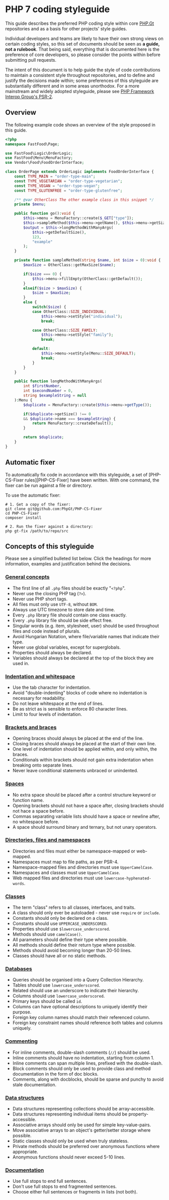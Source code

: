 # PHP 7 coding styleguide

This guide describes the preferred PHP coding style within core [PHP.Gt](https://github.com/phpgt) repositories and as a basis for other projects' style guides.

Individual developers and teams are likely to have their own strong views on certain coding styles, so this set of documents should be seen as **a guide, not a rulebook**. That being said, everything that is documented here is the preference of core developers, so please consider the points within before submitting pull requests.

The intent of this document is to help guide the style of code contributions to maintain a consistent style throughout repositories, and to define and justify the decisions made within; some preferences of this styleguide are substantially different and in some areas unorthodox. For a more mainstream and widely adopted styleguide, please see [PHP Framework Interop Group's PSR-2][psr2].

[psr2]: http://www.php-fig.org/psr/psr-2/

## Overview

The following example code shows an overview of the style proposed in this guide.

```php
<?php
namespace FastFood\Page;

use FastFood\Logic\OrderLogic;
use FastFood\Menu\MenuFactory;
use Vendor\Food\FoodOrderInterface;

class OrderPage extends OrderLogic implements FoodOrderInterface {
	const TYPE_MAIN = "order-type-main";
	const TYPE_VEGETARIAN = "order-type-vegetarian";
	const TYPE_VEGAN = "order-type-vegan";
	const TYPE_GLUTENFREE = "order-type-glutenfree";

	/** @var OtherClass The other example class in this snippet */
	private $menu;

	public function go():void {
		$this->menu = MenuFactory::create($_GET["type"]);
		$this->sampleMethod($this->menu->getName(), $this->menu->getSize());
		$output = $this->longMethodWithManyArgs(
			$this->getDefaultSize(),
			123,
			"example"
		);
	}

	private function sampleMethod(string $name, int $size = 0):void {
		$maxSize = OtherClass::getMaxSize($name);

		if($size === 0) {
			$this->menu->fillEmpty(OtherClass::getDefault());
		}
		elseif($size > $maxSize) {
			$size = $maxSize;
		}
		else {
			switch($size) {
			case OtherClass::SIZE_INDIVIDUAL:
				$this->menu->setStyle("individual");
				break;

			case OtherClass::SIZE_FAMILY:
				$this->menu->setStyle("family");
				break;

			default:
				$this->menu->setStyle(Menu::SIZE_DEFAULT);
				break;
			}
		}
	}

	public function longMethodWithManyArgs(
		int $firstNumber,
		int $secondNumber = 0,
		string $exampleString = null
	):Menu {
		$duplicate = MenuFactory::create($this->menu->getType());

		if($duplicate->getSize() !== 0
		&& $duplicate->name === $exampleString) {
			return MenuFactory::createDefault();
		}

		return $duplicate;
	}
}
```

## Automatic fixer

To automatically fix code in accordance with this styleguide, a set of [PHP-CS-Fixer rules][PHP-CS-Fixer] have been written. With one command, the fixer can be run against a file or directory.

To use the automatic fixer:

```
# 1. Get a copy of the fixer:
git clone git@github.com:PhpGt/PHP-CS-Fixer
cd PHP-CS-Fixer
composer install

# 2. Run the fixer against a directory:
php gt-fix /path/to/repo/src
```

## Concepts of this styleguide

Please see a simplified bulleted list below. Click the headings for more information, examples and justification behind the decisions.

### [General concepts](general)

+ The first line of all `.php` files should be exactly "`<?php`".
+ Never use the closing PHP tag (`?>`).
+ Never use PHP short tags.
+ All files must only use `UTF-8`, without `BOM`.
+ Always use UTC timezone to store date and time.
+ Every `.php` library file should contain one class exactly.
+ Every `.php` library file should be side effect free.
+ Singular words (e.g. item, stylesheet, user) should be used throughout files and code instead of plurals.
+ Avoid Hungarian Notation, where file/variable names that indicate their type.
+ Never use global variables, except for superglobals.
+ Properties should always be declared.
+ Variables should always be declared at the top of the block they are used in.

### [Indentation and whitespace](indentation-whitespace)

+ Use the tab character for indentation.
+ Avoid "double-indenting" blocks of code where no indentation is necessary for readability.
+ Do not leave whitespace at the end of lines.
+ Be as strict as is sensible to enforce 80 character lines.
+ Limit to four levels of indentation.

### [Brackets and braces](brackets-braces)

+ Opening braces should always be placed at the end of the line.
+ Closing braces should always be placed at the start of their own line.
+ One level of indentation should be applied within, and only within, the braces.
+ Conditionals within brackets should not gain extra indentation when breaking onto separate lines.
+ Never leave conditional statements unbraced or unindented.

### [Spaces](spaces)

+ No extra space should be placed after a control structure keyword or function name.
+ Opening brackets should not have a space after, closing brackets should not hace a space before.
+ Commas separating variable lists should have a space or newline after, no whitespace before.
+ A space should surround binary and ternary, but not unary operators.

### [Directories, files and namespaces](directories-files-namespaces)

+ Directories and files must either be namespace-mapped or web-mapped.
+ Namespaces must map to file paths, as per PSR-4.
+ Namespace-mapped files and directories must use `UpperCamelCase`.
+ Namespaces and classes must use `UpperCamelCase`.
+ Web mapped files and directories must use `lowercase-hyphenated-words`.

### [Classes](classes)

+ The term "class" refers to all classes, interfaces, and traits.
+ A class should only ever be autoloaded - never use `require` or `include`.
+ Constants should only be declared on a class.
+ Constants should use `UPPERCASE_UNDERSCORED`.
+ Properties should use `$lowercase_underscored`.
+ Methods should use `camelCase()`.
+ All parameters should define their type where possible.
+ All methods should define their return type where possible.
+ Methods should avoid becoming longer than 20-50 lines.
+ Classes should have all or no static methods.

### [Databases](databases)

+ Queries should be organised into a Query Collection Hierarchy.
+ Tables should use `lowercase_underscored`.
+ Related should use an underscore to indicate their hierarchy.
+ Columns should use `lowercase_underscored`.
+ Primary keys should be called `id`.
+ Columns can have optional descriptions to uniquely identify their purpose.
+ Foreign key column names should match their referenced column.
+ Foreign key constraint names should reference both tables and columns uniquely.

### [Commenting](commenting)

+ For inline comments, double-slash comments (`//`) should be used.
+ Inline comments should have no indentation, starting from column 1.
+ Inline comments can span multiple lines, prefixed with the double-slash.
+ Block comments should only be used to provide class and method documentation in the form of doc blocks.
+ Comments, along with docblocks, should be sparse and punchy to avoid stale documentation.

### [Data structures](data-structures)

+ Data structures representing collections should be array-accessible.
+ Data structures representing individual items should be property-accessible.
+ Associative arrays should only be used for simple key-value-pairs.
+ Move associative arrays to an object's getter/setter storage where possible.
+ Static classes should only be used when truly stateless.
+ Private methods should be preferred over anonymous functions where appropriate.
+ Anonymous functions should never exceed 5-10 lines.

### [Documentation](documentation)

+ Use full stops to end full sentences.
+ Don't use full stops to end fragmented sentences.
+ Choose either full sentences or fragments in lists (not both).
